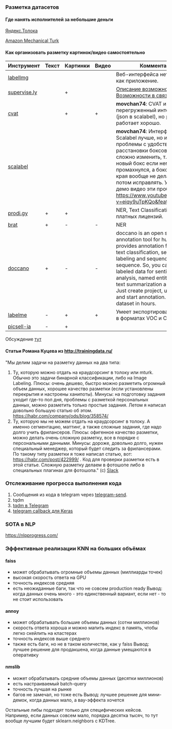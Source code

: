 ### Разметка датасетов
#### Где нанять исполнителей за небольшие деньги
[Яндекс.Толока](https://toloka.yandex.ru/)

[Amazon Mechanical Turk](https://www.mturk.com/)

#### Как организовать разметку картинок/видео самостоятельно
|Инструмент|Текст|Картинки|Видео|Комментарии|
| ---- | ---- | ---- | ---- | ---- |
|[labelImg](https://github.com/tzutalin/labelImg)||||Веб-интерфейса нет, ставится как приложение.|
|[supervise.ly]()||+||[Описание возможностей](https://hackernoon.com/%EF%B8%8F-advanced-annotation-tools-in-deep-learning-training-data-for-computer-vision-with-supervisely-847f8699a9cb), [Возможности в связке с YOLOv3](https://medium.com/@deepsystems/human-in-the-loop-for-object-detection-with-supervisely-and-yolo-v3-fa205ff07c1f)|
|[cvat](https://github.com/opencv/cvat)||+|+|**movchan74**:  CVAT имеет перегруженный интерфейс, xml (json в scalabel), но разметка работает хорошо. |
|[scalabel](https://github.com/ucbdrive/scalabel)|||| **movchan74**: Интерфейс у  Scalabel лучше, но имеет проблемы с удобством расстановки боксов: очень сложно изменить, т.к. он делает новый бокс если немного промахнулся, а бокс до самого края вообще не делается, надо потом исправлять. У них даже в демо видео эти проблемы видны https://www.youtube.com/watch?v=eiqy9uTpKQo&feature=youtu.be |
|[prodi.gy](https://prodi.gy/features/named-entity-recognition)|+|+|| NER, Text Classification. 3 уровня платных лицензий. |
|[brat](http://brat.nlplab.org/)|+|-|-| NER |
|[doccano](https://github.com/chakki-works/doccano)|+|-|-|doccano is an open source text annotation tool for human. It provides annotation features for text classification, sequence labeling and sequence to sequence. So, you can create labeled data for sentiment analysis, named entity recognition, text summarization and so on. Just create project, upload data and start annotation. You can build dataset in hours.|
|[labelme](https://github.com/wkentaro/labelme)|-|+|+|Умеет экспортировать даратесы в форматах VOC и COCO|
|[picsell-ia](https://www.picsell-ia.com/)|-|+| |  |Реализация http://people.ee.ethz.ch/~cvlsegmentation/dextr/|

Обсуждение [тут](https://opendatascience.slack.com/archives/C047H3DP4/p1537784622000100)

#### Статьи Романа Куцева из http://trainingdata.ru/
"Мы делим задачи на разметку данных на два типа:
1. Ту, которую можно отдать на краудсорсинг в толоку или mturk. Обычно это задачи бинарной классификации, либо на Image Labeling. Плюсы: очень дешево, быстро можно разметить огромный объем данных, хорошее качество разметки (если установлены перекрытия и настроены ханипоты). Минусы: на подготовку задания уходит где-то пол дня, проблемы с разметкой персональных данных, можно разметить только простые задания.  Летом я написал довольно большую статью об этом. https://habr.com/company/ods/blog/358574/
2. Ту, которую мы не можем отдать на краудсорсинг в толоку. А именно сегментацию, маттинг, а также сложные задания, где надо долго учить фрилансеров. Плюсы: офигенное качество разметки, можно делать очень сложную разметку, все в порядке с персональными данными. Минусы: дороже, довольно долго, нужен специальный менеджер, который будет следить за фрилансерами. По такому типу разметки я тоже написал статью, вот: https://habr.com/post/422999/ . Код для проверки разметки есть в этой статье. Сложную разметку делаем в фотошопе либо в специальных плагинах для фотошопа."
(с) [Slack](https://opendatascience.slack.com/archives/CDSG994UQ/p1542738098125000?thread_ts=1542542717.089900&cid=CDSG994UQ)

### Отслеживание прогресса выполнения кода
1. Сообщения из кода в telegram через [telegram-send](https://habr.com/post/339682/).
2. tqdm
3. [tqdm в Telegram](https://github.com/ermakovpetr/tg_tqdm)
4. [telegram callback для Keras](https://github.com/qubvel/keras_telegram_callback)

### SOTA в NLP
https://nlpprogress.com/

### Эффективные реализации KNN на больших объёмах
#### faiss
* может обрабатывать огромные объемы данных (миллиарды точек)
* высокая скорость ответа на GPU
* точность индексов средняя
* есть неожиданные баги, так что не совсем production ready
Вывод: когда данных очень много - это единственный вариант, если нет - то не стоит использовать

#### annoy
* может обрабатывать большие объемы данных (сотни миллионов)
* скорость ответа хороша и можно мапить индекс в память, чтобы легко скейлить на кластерах
* точность индексов выше среднего
* также есть баги, но не в таком количестве, как у faiss
Вывод: лучшее решение для продакшена, когда данные умещаются в оперативку

#### nmslib
* может обрабатывать средние объемы данных (десятки миллионов)
* есть настраиваемый batch-query
* точность лучшая на рынке
* багов не замечал, но тоже есть
Вывод: лучшее решение для мини-демок, когда данных мало, а вау-эффекта хочется

Остальные либы подходят только для специфических кейсов. Например, если данных совсем мало, порядка десятка тысяч, то тут вообще лучшим будет sklearn.neighbors с KDTree.
